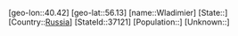 ﻿---
location: [56.13,40.42]
type: City
tags:
- geo/City


SpocWebEntityId: 35669
isDeleted: false
confidential: public

---
[geo-lon::40.42]
[geo-lat::56.13]
[name::Wladimier]
[State::]
[Country::[Russia](geo/Continent/Europe/Russia.md)]
[StateId::37121]
[Population::]
[Unknown::]

